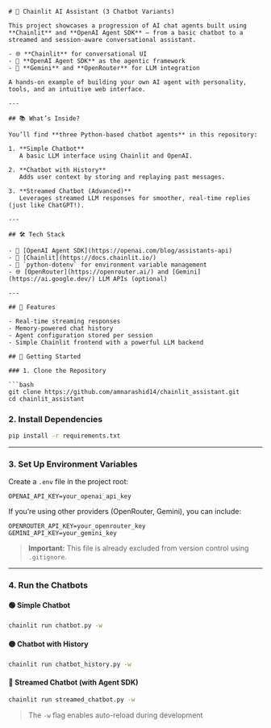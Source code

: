 ```
# 🤖 Chainlit AI Assistant (3 Chatbot Variants)

This project showcases a progression of AI chat agents built using **Chainlit** and **OpenAI Agent SDK** — from a basic chatbot to a streamed and session-aware conversational assistant.

- 🌐 **Chainlit** for conversational UI
- 🧠 **OpenAI Agent SDK** as the agentic framework
- 💬 **Gemini** and **OpenRouter** for LLM integration

A hands-on example of building your own AI agent with personality, tools, and an intuitive web interface.

---

## 📚 What’s Inside?

You’ll find **three Python-based chatbot agents** in this repository:

1. **Simple Chatbot**  
   A basic LLM interface using Chainlit and OpenAI.

2. **Chatbot with History**  
   Adds user context by storing and replaying past messages.

3. **Streamed Chatbot (Advanced)**  
   Leverages streamed LLM responses for smoother, real-time replies (just like ChatGPT!).

---

## 🛠️ Tech Stack

- 🧠 [OpenAI Agent SDK](https://openai.com/blog/assistants-api)
- 💬 [Chainlit](https://docs.chainlit.io/)
- 🔐 `python-dotenv` for environment variable management
- 🌐 [OpenRouter](https://openrouter.ai/) and [Gemini](https://ai.google.dev/) LLM APIs (optional)

---

## 🚀 Features

- Real-time streaming responses
- Memory-powered chat history
- Agent configuration stored per session
- Simple Chainlit frontend with a powerful LLM backend

## 🚀 Getting Started

### 1. Clone the Repository

```bash
git clone https://github.com/amnarashid14/chainlit_assistant.git
cd chainlit_assistant
```

### 2. Install Dependencies

```bash
pip install -r requirements.txt
```

---

### 3. Set Up Environment Variables

Create a `.env` file in the project root:

```
OPENAI_API_KEY=your_openai_api_key
```

If you’re using other providers (OpenRouter, Gemini), you can include:

```
OPENROUTER_API_KEY=your_openrouter_key
GEMINI_API_KEY=your_gemini_key
```

> **Important:** This file is already excluded from version control using `.gitignore`.

---

### 4. Run the Chatbots

#### 🟢 Simple Chatbot

```bash
chainlit run chatbot.py -w
```

#### 🟡 Chatbot with History

```bash
chainlit run chatbot_history.py -w
```

#### 🔴 Streamed Chatbot (with Agent SDK)

```bash
chainlit run streamed_chatbot.py -w
```

> The `-w` flag enables auto-reload during development
